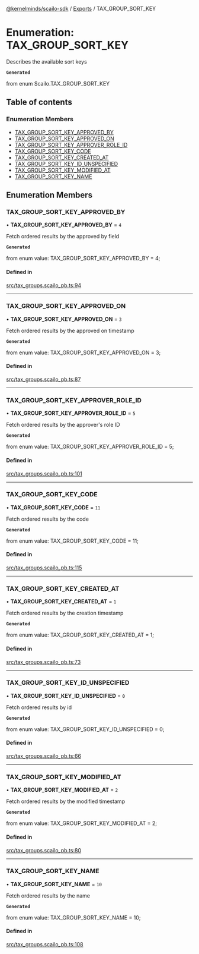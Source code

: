 [@kernelminds/scailo-sdk](../README.md) / [Exports](../modules.md) / TAX\_GROUP\_SORT\_KEY

# Enumeration: TAX\_GROUP\_SORT\_KEY

Describes the available sort keys

**`Generated`**

from enum Scailo.TAX_GROUP_SORT_KEY

## Table of contents

### Enumeration Members

- [TAX\_GROUP\_SORT\_KEY\_APPROVED\_BY](TAX_GROUP_SORT_KEY.md#tax_group_sort_key_approved_by)
- [TAX\_GROUP\_SORT\_KEY\_APPROVED\_ON](TAX_GROUP_SORT_KEY.md#tax_group_sort_key_approved_on)
- [TAX\_GROUP\_SORT\_KEY\_APPROVER\_ROLE\_ID](TAX_GROUP_SORT_KEY.md#tax_group_sort_key_approver_role_id)
- [TAX\_GROUP\_SORT\_KEY\_CODE](TAX_GROUP_SORT_KEY.md#tax_group_sort_key_code)
- [TAX\_GROUP\_SORT\_KEY\_CREATED\_AT](TAX_GROUP_SORT_KEY.md#tax_group_sort_key_created_at)
- [TAX\_GROUP\_SORT\_KEY\_ID\_UNSPECIFIED](TAX_GROUP_SORT_KEY.md#tax_group_sort_key_id_unspecified)
- [TAX\_GROUP\_SORT\_KEY\_MODIFIED\_AT](TAX_GROUP_SORT_KEY.md#tax_group_sort_key_modified_at)
- [TAX\_GROUP\_SORT\_KEY\_NAME](TAX_GROUP_SORT_KEY.md#tax_group_sort_key_name)

## Enumeration Members

### TAX\_GROUP\_SORT\_KEY\_APPROVED\_BY

• **TAX\_GROUP\_SORT\_KEY\_APPROVED\_BY** = ``4``

Fetch ordered results by the approved by field

**`Generated`**

from enum value: TAX_GROUP_SORT_KEY_APPROVED_BY = 4;

#### Defined in

[src/tax_groups.scailo_pb.ts:94](https://github.com/scailo/ts-sdk/blob/c10a36b57201dfa5903d4b53efa1e62aa6208936/src/tax_groups.scailo_pb.ts#L94)

___

### TAX\_GROUP\_SORT\_KEY\_APPROVED\_ON

• **TAX\_GROUP\_SORT\_KEY\_APPROVED\_ON** = ``3``

Fetch ordered results by the approved on timestamp

**`Generated`**

from enum value: TAX_GROUP_SORT_KEY_APPROVED_ON = 3;

#### Defined in

[src/tax_groups.scailo_pb.ts:87](https://github.com/scailo/ts-sdk/blob/c10a36b57201dfa5903d4b53efa1e62aa6208936/src/tax_groups.scailo_pb.ts#L87)

___

### TAX\_GROUP\_SORT\_KEY\_APPROVER\_ROLE\_ID

• **TAX\_GROUP\_SORT\_KEY\_APPROVER\_ROLE\_ID** = ``5``

Fetch ordered results by the approver's role ID

**`Generated`**

from enum value: TAX_GROUP_SORT_KEY_APPROVER_ROLE_ID = 5;

#### Defined in

[src/tax_groups.scailo_pb.ts:101](https://github.com/scailo/ts-sdk/blob/c10a36b57201dfa5903d4b53efa1e62aa6208936/src/tax_groups.scailo_pb.ts#L101)

___

### TAX\_GROUP\_SORT\_KEY\_CODE

• **TAX\_GROUP\_SORT\_KEY\_CODE** = ``11``

Fetch ordered results by the code

**`Generated`**

from enum value: TAX_GROUP_SORT_KEY_CODE = 11;

#### Defined in

[src/tax_groups.scailo_pb.ts:115](https://github.com/scailo/ts-sdk/blob/c10a36b57201dfa5903d4b53efa1e62aa6208936/src/tax_groups.scailo_pb.ts#L115)

___

### TAX\_GROUP\_SORT\_KEY\_CREATED\_AT

• **TAX\_GROUP\_SORT\_KEY\_CREATED\_AT** = ``1``

Fetch ordered results by the creation timestamp

**`Generated`**

from enum value: TAX_GROUP_SORT_KEY_CREATED_AT = 1;

#### Defined in

[src/tax_groups.scailo_pb.ts:73](https://github.com/scailo/ts-sdk/blob/c10a36b57201dfa5903d4b53efa1e62aa6208936/src/tax_groups.scailo_pb.ts#L73)

___

### TAX\_GROUP\_SORT\_KEY\_ID\_UNSPECIFIED

• **TAX\_GROUP\_SORT\_KEY\_ID\_UNSPECIFIED** = ``0``

Fetch ordered results by id

**`Generated`**

from enum value: TAX_GROUP_SORT_KEY_ID_UNSPECIFIED = 0;

#### Defined in

[src/tax_groups.scailo_pb.ts:66](https://github.com/scailo/ts-sdk/blob/c10a36b57201dfa5903d4b53efa1e62aa6208936/src/tax_groups.scailo_pb.ts#L66)

___

### TAX\_GROUP\_SORT\_KEY\_MODIFIED\_AT

• **TAX\_GROUP\_SORT\_KEY\_MODIFIED\_AT** = ``2``

Fetch ordered results by the modified timestamp

**`Generated`**

from enum value: TAX_GROUP_SORT_KEY_MODIFIED_AT = 2;

#### Defined in

[src/tax_groups.scailo_pb.ts:80](https://github.com/scailo/ts-sdk/blob/c10a36b57201dfa5903d4b53efa1e62aa6208936/src/tax_groups.scailo_pb.ts#L80)

___

### TAX\_GROUP\_SORT\_KEY\_NAME

• **TAX\_GROUP\_SORT\_KEY\_NAME** = ``10``

Fetch ordered results by the name

**`Generated`**

from enum value: TAX_GROUP_SORT_KEY_NAME = 10;

#### Defined in

[src/tax_groups.scailo_pb.ts:108](https://github.com/scailo/ts-sdk/blob/c10a36b57201dfa5903d4b53efa1e62aa6208936/src/tax_groups.scailo_pb.ts#L108)
